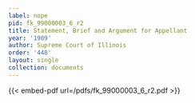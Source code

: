 ```yaml
---
label: nope
pid: fk_99000003_6_r2
title: Statement, Brief and Argument for Appellant
year: '1909'
author: Supreme Court of Illinois
order: '448'
layout: single
collection: documents
---
```



{{< embed-pdf url=/pdfs/fk_99000003_6_r2.pdf >}}